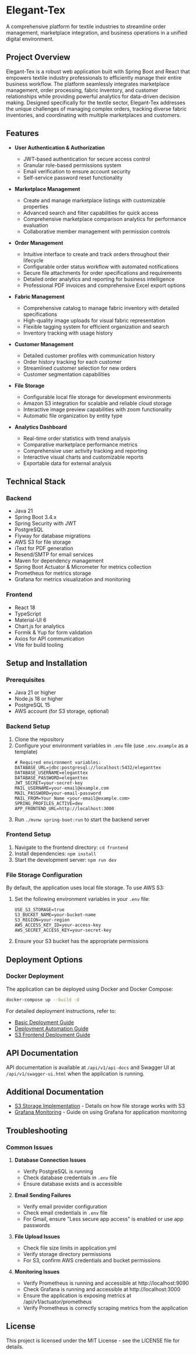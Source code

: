 # Elegant-Tex

A comprehensive platform for textile industries to streamline order management, marketplace integration, and business operations in a unified digital environment.

## Project Overview

Elegant-Tex is a robust web application built with Spring Boot and React that empowers textile industry professionals to efficiently manage their entire business workflow. The platform seamlessly integrates marketplace management, order processing, fabric inventory, and customer relationships while providing powerful analytics for data-driven decision making. Designed specifically for the textile sector, Elegant-Tex addresses the unique challenges of managing complex orders, tracking diverse fabric inventories, and coordinating with multiple marketplaces and customers.

## Features

- **User Authentication & Authorization**
  - JWT-based authentication for secure access control
  - Granular role-based permissions system
  - Email verification to ensure account security
  - Self-service password reset functionality

- **Marketplace Management**
  - Create and manage marketplace listings with customizable properties
  - Advanced search and filter capabilities for quick access
  - Comprehensive marketplace comparison analytics for performance evaluation
  - Collaborative member management with permission controls

- **Order Management**
  - Intuitive interface to create and track orders throughout their lifecycle
  - Configurable order status workflow with automated notifications
  - Secure file attachments for order specifications and requirements
  - Detailed order analytics and reporting for business intelligence
  - Professional PDF invoices and comprehensive Excel export options

- **Fabric Management**
  - Comprehensive catalog to manage fabric inventory with detailed specifications
  - High-quality image uploads for visual fabric representation
  - Flexible tagging system for efficient organization and search
  - Inventory tracking with usage history

- **Customer Management**
  - Detailed customer profiles with communication history
  - Order history tracking for each customer
  - Streamlined customer selection for new orders
  - Customer segmentation capabilities

- **File Storage**
  - Configurable local file storage for development environments
  - Amazon S3 integration for scalable and reliable cloud storage
  - Interactive image preview capabilities with zoom functionality
  - Automatic file organization by entity type

- **Analytics Dashboard**
  - Real-time order statistics with trend analysis
  - Comparative marketplace performance metrics
  - Comprehensive user activity tracking and reporting
  - Interactive visual charts and customizable reports
  - Exportable data for external analysis

## Technical Stack

### Backend
- Java 21
- Spring Boot 3.4.x
- Spring Security with JWT
- PostgreSQL
- Flyway for database migrations
- AWS S3 for file storage
- iText for PDF generation
- Resend/SMTP for email services
- Maven for dependency management
- Spring Boot Actuator & Micrometer for metrics collection
- Prometheus for metrics storage
- Grafana for metrics visualization and monitoring

### Frontend
- React 18
- TypeScript
- Material-UI 6
- Chart.js for analytics
- Formik & Yup for form validation
- Axios for API communication
- Vite for build tooling

## Setup and Installation

### Prerequisites
- Java 21 or higher
- Node.js 18 or higher
- PostgreSQL 15
- AWS account (for S3 storage, optional)

### Backend Setup
1. Clone the repository
2. Configure your environment variables in `.env` file (use `.env.example` as a template)
   ```
   # Required environment variables:
   DATABASE_URL=jdbc:postgresql://localhost:5432/eleganttex
   DATABASE_USERNAME=eleganttex
   DATABASE_PASSWORD=eleganttex
   JWT_SECRET=your-secret-key
   MAIL_USERNAME=your-email@example.com
   MAIL_PASSWORD=your-email-password
   MAIL_FROM=Your Name <your-email@example.com>
   SPRING_PROFILES_ACTIVE=dev
   APP_FRONTEND_URL=http://localhost:3000
   ```
3. Run `./mvnw spring-boot:run` to start the backend server

### Frontend Setup
1. Navigate to the frontend directory: `cd frontend`
2. Install dependencies: `npm install`
3. Start the development server: `npm run dev`

### File Storage Configuration
By default, the application uses local file storage. To use AWS S3:

1. Set the following environment variables in your `.env` file:
   ```
   USE_S3_STORAGE=true
   S3_BUCKET_NAME=your-bucket-name
   S3_REGION=your-region
   AWS_ACCESS_KEY_ID=your-access-key
   AWS_SECRET_ACCESS_KEY=your-secret-key
   ```
2. Ensure your S3 bucket has the appropriate permissions

## Deployment Options

### Docker Deployment
The application can be deployed using Docker and Docker Compose:

```bash
docker-compose up --build -d
```

For detailed deployment instructions, refer to:
- [Basic Deployment Guide](DEPLOYMENT.md)
- [Deployment Automation Guide](DEPLOYMENT_AUTOMATION.md)
- [S3 Frontend Deployment Guide](S3_FRONTEND_DEPLOYMENT.md)

## API Documentation

API documentation is available at `/api/v1/api-docs` and Swagger UI at `/api/v1/swagger-ui.html` when the application is running.

## Additional Documentation

- [S3 Storage Implementation](S3_STORAGE_README.md) - Details on how file storage works with S3
- [Grafana Monitoring](GRAFANA_MONITORING.md) - Guide on using Grafana for application monitoring

## Troubleshooting

### Common Issues

1. **Database Connection Issues**
   - Verify PostgreSQL is running
   - Check database credentials in `.env` file
   - Ensure database exists and is accessible

2. **Email Sending Failures**
   - Verify email provider configuration
   - Check email credentials in `.env` file
   - For Gmail, ensure "Less secure app access" is enabled or use app passwords

3. **File Upload Issues**
   - Check file size limits in application.yml
   - Verify storage directory permissions
   - For S3, confirm AWS credentials and bucket permissions

4. **Monitoring Issues**
   - Verify Prometheus is running and accessible at http://localhost:9090
   - Check Grafana is running and accessible at http://localhost:3000
   - Ensure the application is exposing metrics at /api/v1/actuator/prometheus
   - Verify Prometheus is correctly scraping metrics from the application

## License

This project is licensed under the MIT License - see the LICENSE file for details.
